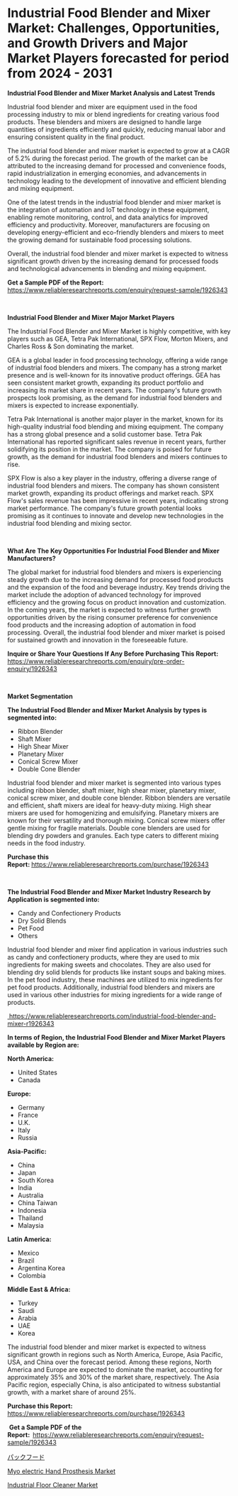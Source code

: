 <p><h1>Industrial Food Blender and Mixer Market: Challenges, Opportunities, and Growth Drivers and Major Market Players forecasted for period from 2024 - 2031</h1></p><p><strong>Industrial Food Blender and Mixer Market Analysis and Latest Trends</strong></p>
<p><p>Industrial food blender and mixer are equipment used in the food processing industry to mix or blend ingredients for creating various food products. These blenders and mixers are designed to handle large quantities of ingredients efficiently and quickly, reducing manual labor and ensuring consistent quality in the final product.</p><p>The industrial food blender and mixer market is expected to grow at a CAGR of 5.2% during the forecast period. The growth of the market can be attributed to the increasing demand for processed and convenience foods, rapid industrialization in emerging economies, and advancements in technology leading to the development of innovative and efficient blending and mixing equipment.</p><p>One of the latest trends in the industrial food blender and mixer market is the integration of automation and IoT technology in these equipment, enabling remote monitoring, control, and data analytics for improved efficiency and productivity. Moreover, manufacturers are focusing on developing energy-efficient and eco-friendly blenders and mixers to meet the growing demand for sustainable food processing solutions.</p><p>Overall, the industrial food blender and mixer market is expected to witness significant growth driven by the increasing demand for processed foods and technological advancements in blending and mixing equipment.</p></p>
<p><strong>Get a Sample PDF of the Report:&nbsp;</strong> <a href="https://www.reliableresearchreports.com/enquiry/request-sample/1926343">https://www.reliableresearchreports.com/enquiry/request-sample/1926343</a></p>
<p>&nbsp;</p>
<p><strong>Industrial Food Blender and Mixer Major Market Players</strong></p>
<p><p>The Industrial Food Blender and Mixer Market is highly competitive, with key players such as GEA, Tetra Pak International, SPX Flow, Morton Mixers, and Charles Ross & Son dominating the market.</p><p>GEA is a global leader in food processing technology, offering a wide range of industrial food blenders and mixers. The company has a strong market presence and is well-known for its innovative product offerings. GEA has seen consistent market growth, expanding its product portfolio and increasing its market share in recent years. The company's future growth prospects look promising, as the demand for industrial food blenders and mixers is expected to increase exponentially.</p><p>Tetra Pak International is another major player in the market, known for its high-quality industrial food blending and mixing equipment. The company has a strong global presence and a solid customer base. Tetra Pak International has reported significant sales revenue in recent years, further solidifying its position in the market. The company is poised for future growth, as the demand for industrial food blenders and mixers continues to rise.</p><p>SPX Flow is also a key player in the industry, offering a diverse range of industrial food blenders and mixers. The company has shown consistent market growth, expanding its product offerings and market reach. SPX Flow's sales revenue has been impressive in recent years, indicating strong market performance. The company's future growth potential looks promising as it continues to innovate and develop new technologies in the industrial food blending and mixing sector.</p></p>
<p>&nbsp;</p>
<p><strong>What Are The Key Opportunities For Industrial Food Blender and Mixer Manufacturers?</strong></p>
<p><p>The global market for industrial food blenders and mixers is experiencing steady growth due to the increasing demand for processed food products and the expansion of the food and beverage industry. Key trends driving the market include the adoption of advanced technology for improved efficiency and the growing focus on product innovation and customization. In the coming years, the market is expected to witness further growth opportunities driven by the rising consumer preference for convenience food products and the increasing adoption of automation in food processing. Overall, the industrial food blender and mixer market is poised for sustained growth and innovation in the foreseeable future.</p></p>
<p><strong>Inquire or Share Your Questions If Any Before Purchasing This Report:</strong> <a href="https://www.reliableresearchreports.com/enquiry/pre-order-enquiry/1926343">https://www.reliableresearchreports.com/enquiry/pre-order-enquiry/1926343</a></p>
<p>&nbsp;</p>
<p><strong>Market Segmentation</strong></p>
<p><strong>The Industrial Food Blender and Mixer Market Analysis by types is segmented into:</strong></p>
<p><ul><li>Ribbon Blender</li><li>Shaft Mixer</li><li>High Shear Mixer</li><li>Planetary Mixer</li><li>Conical Screw Mixer</li><li>Double Cone Blender</li></ul></p>
<p><p>Industrial food blender and mixer market is segmented into various types including ribbon blender, shaft mixer, high shear mixer, planetary mixer, conical screw mixer, and double cone blender. Ribbon blenders are versatile and efficient, shaft mixers are ideal for heavy-duty mixing. High shear mixers are used for homogenizing and emulsifying. Planetary mixers are known for their versatility and thorough mixing. Conical screw mixers offer gentle mixing for fragile materials. Double cone blenders are used for blending dry powders and granules. Each type caters to different mixing needs in the food industry.</p></p>
<p><strong>Purchase this Report:&nbsp;</strong><a href="https://www.reliableresearchreports.com/purchase/1926343">https://www.reliableresearchreports.com/purchase/1926343</a></p>
<p>&nbsp;</p>
<p><strong>The Industrial Food Blender and Mixer Market Industry Research by Application is segmented into:</strong></p>
<p><ul><li>Candy and Confectionery Products</li><li>Dry Solid Blends</li><li>Pet Food</li><li>Others</li></ul></p>
<p><p>Industrial food blender and mixer find application in various industries such as candy and confectionery products, where they are used to mix ingredients for making sweets and chocolates. They are also used for blending dry solid blends for products like instant soups and baking mixes. In the pet food industry, these machines are utilized to mix ingredients for pet food products. Additionally, industrial food blenders and mixers are used in various other industries for mixing ingredients for a wide range of products.</p></p>
<p><a href="https://www.reliableresearchreports.com/industrial-food-blender-and-mixer-r1926343">&nbsp;https://www.reliableresearchreports.com/industrial-food-blender-and-mixer-r1926343</a></p>
<p><strong>In terms of Region, the Industrial Food Blender and Mixer Market Players available by Region are:</strong></p>
<p>
    <p> <strong> North America: </strong>
        <ul>
            <li>United States</li>
            <li>Canada</li>
        </ul>
        </p> 
    <p> <strong> Europe: </strong>
        <ul>
            <li>Germany</li>
            <li>France</li>
            <li>U.K.</li>
            <li>Italy</li>
            <li>Russia</li>
        </ul>
        </p> 
    <p> <strong> Asia-Pacific: </strong>
        <ul>
            <li>China</li>
            <li>Japan</li>
            <li>South Korea</li>
            <li>India</li>
            <li>Australia</li>
            <li>China Taiwan</li>
            <li>Indonesia</li>
            <li>Thailand</li>
            <li>Malaysia</li>
        </ul>
        </p> 
    <p> <strong> Latin America: </strong>
        <ul>
            <li>Mexico</li>
            <li>Brazil</li>
            <li>Argentina Korea</li>
            <li>Colombia</li>
        </ul>
        </p> 
    <p> <strong> Middle East & Africa: </strong>
        <ul>
            <li>Turkey</li>
            <li>Saudi</li>
            <li>Arabia</li>
            <li>UAE</li>
            <li>Korea</li>
        </ul>
    </p>
    </p>
<p><p>The industrial food blender and mixer market is expected to witness significant growth in regions such as North America, Europe, Asia Pacific, USA, and China over the forecast period. Among these regions, North America and Europe are expected to dominate the market, accounting for approximately 35% and 30% of the market share, respectively. The Asia Pacific region, especially China, is also anticipated to witness substantial growth, with a market share of around 25%.</p></p>
<p><strong>Purchase this Report: </strong><a href="https://www.reliableresearchreports.com/purchase/1926343">https://www.reliableresearchreports.com/purchase/1926343</a></p>
<p>&nbsp;<strong>Get a Sample PDF of the Report:&nbsp;&nbsp;</strong><a href="https://www.reliableresearchreports.com/enquiry/request-sample/1926343">https://www.reliableresearchreports.com/enquiry/request-sample/1926343</a></p>
<p><strong></strong></p>
<p><p><a href="https://github.com/SarahFahey88/Market-Research-Report-List-1/blob/main/879996434118.md">パックフード</a></p><p><a href="https://flame-sidecar-702.notion.site/Myo-electric-Hand-Prosthesis-Market-Analysis-and-Sze-Forecasted-for-period-from-2024-to-2031-31dcac14d7204e4296728456d85fa6a5">Myo electric Hand Prosthesis Market</a></p><p><a href="https://github.com/okotobwrhuteie/Market-Research-Report-List-2/blob/main/industrial-floor-cleaner-market.md">Industrial Floor Cleaner Market</a></p></p>